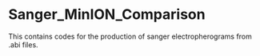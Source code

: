 # Sanger_MinION_Comparison

This contains codes for the production of sanger electropherograms from .abi files.


